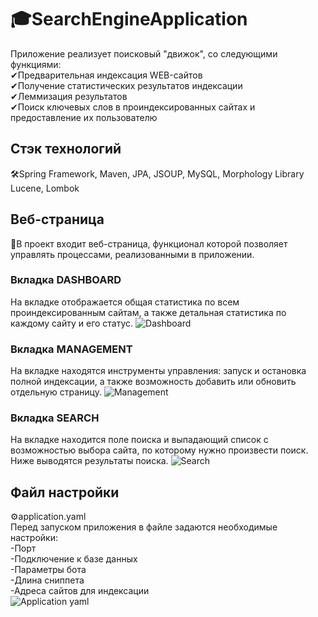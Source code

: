 # 🎓SearchEngineApplication
Приложение реализует поисковый "движок", со следующими функциями:   
✔Предварительная индексация WEB-сайтов    
✔Получение статистических результатов индексации    
✔Леммизация результатов    
✔Поиск ключевых слов в проиндексированных сайтах и предоставление их пользователю   
## Стэк технологий
🛠Spring Framework, Maven, JPA, JSOUP, MySQL, Morphology Library Lucene, Lombok
## Веб-страница
📜В проект входит веб-страница, функционал которой позволяет управлять процессами, реализованными в приложении.    
### Вкладка DASHBOARD
На вкладке отображается общая статистика по всем проиндексированным сайтам, а также детальная статистика по каждому сайту и его статус.
![Dashboard](https://github.com/VitaliyBatura/SearchEngineApplication/assets/121748814/6e3f6431-d9ed-4408-85ca-3a47413041f4)
### Вкладка MANAGEMENT
На вкладке находятся инструменты управления: запуск и остановка полной индексации, а также возможность добавить или обновить отдельную страницу.
![Management](https://github.com/VitaliyBatura/SearchEngineApplication/assets/121748814/33a8b7ea-26bb-4378-adbc-5311eb9c6379)
### Вкладка SEARCH
На вкладке находится поле поиска и выпадающий список с возможностью выбора сайта, по которому нужно произвести поиск. Ниже выводятся результаты поиска. 
![Search](https://github.com/VitaliyBatura/SearchEngineApplication/assets/121748814/d1cb1d16-0f3c-4e4d-8fa9-ba8173a79642)
## Файл настройки
⚙application.yaml      
Перед запуском приложения в файле задаются необходимые настройки:     
-Порт     
-Подключение к базе данных      
-Параметры бота   
-Длина сниппета    
-Адреса сайтов для индексации     
![Application yaml](https://github.com/VitaliyBatura/SearchEngineApplication/assets/121748814/16e4967b-f1bf-45c1-ac48-304b3b10b851)
